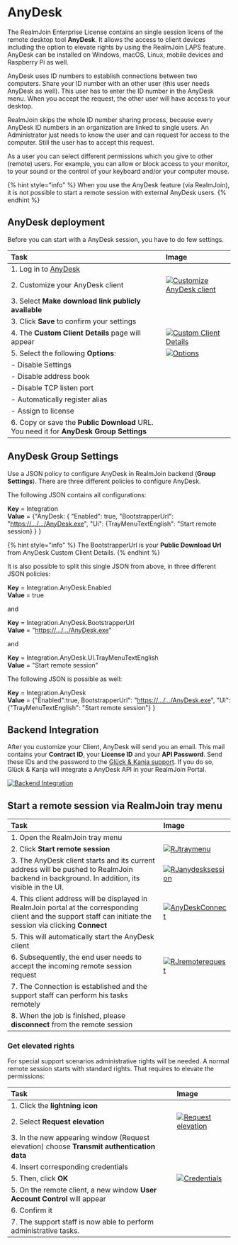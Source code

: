 # AnyDesk

The RealmJoin Enterprise License contains an single session licens of the remote desktop tool **AnyDesk**. It allows the access to client devices including the option to elevate rights by using the RealmJoin LAPS feature. AnyDesk can be installed on Windows, macOS, Linux, mobile devices and Raspberry Pi as well.

AnyDesk uses ID numbers to establish connections between two computers. Share your ID number with an other user \(this user needs AnyDesk as well\). This user has to enter the ID number in the AnyDesk menu. When you accept the request, the other user will have access to your desktop.

RealmJoin skips the whole ID number sharing process, because every AnyDesk ID numbers in an organization are linked to single users. An Administrator just needs to know the user and can request for access to the computer. Still the user has to accept this request.

As a user you can select different permissions which you give to other \(remote\) users. For example, you can allow or block access to your monitor, to your sound or the control of your keyboard and/or your computer mouse.

{% hint style="info" %}
When you use the AnyDesk feature \(via RealmJoin\), it is not possible to start a remote session with external AnyDesk users.
{% endhint %}

## AnyDesk deployment

Before you can start with a AnyDesk session, you have to do few settings.

| Task | Image |
| :--- | :--- |
| 1. Log in to [AnyDesk](https://my.anydesk.com/login) |  |
| 2. Customize your AnyDesk client | [![Customize AnyDesk client](.gitbook/assets/anydesk7.png)](https://github.com/realmjoin/realmjoin-gitbooks/tree/3c2250fcc0d712e1b40ac535a1766b57ce01910c/docs/media/anydesk7.png) |
| 3. Select **Make download link publicly available** |  |
| 3. Click **Save** to confirm your settings |  |
| 4. The **Custom Client Details** page will appear | [![Custom Client Details](.gitbook/assets/anydesk8%20%281%29.png)](https://github.com/realmjoin/realmjoin-gitbooks/tree/3c2250fcc0d712e1b40ac535a1766b57ce01910c/docs/media/anydesk8.png) |
| 5. Select the following **Options**: | [![Options](.gitbook/assets/anydesk8_2.png)](https://github.com/realmjoin/realmjoin-gitbooks/tree/3c2250fcc0d712e1b40ac535a1766b57ce01910c/docs/media/anydesk8_2.png) |
| - Disable Settings |  |
| - Disable address book |  |
| - Disable TCP listen port |  |
| - Automatically register alias |  |
| - Assign to license |  |
| 6. Copy or save the **Public Download** URL. You need it for **AnyDesk Group Settings** |  |

## AnyDesk Group Settings

Use a JSON policy to configure AnyDesk in RealmJoin backend \(**Group Settings**\). There are three different policies to configure AnyDesk.

The following JSON contains all configurations:

**Key** = Integration  
**Value** = {"AnyDesk: { "Enabled": true, "BootstrapperUrl": "[https://.../.../AnyDesk.exe](https://.../.../AnyDesk.exe)", "Ui": {TrayMenuTextEnglish": "Start remote session} } }

{% hint style="info" %}
The BootstrapperUrl is your **Public Download Url** from AnyDesk Custom Client Details.
{% endhint %}

It is also possible to split this single JSON from above, in three different JSON policies:

**Key** = Integration.AnyDesk.Enabled  
**Value** = true

and

**Key** = Integration.AnyDesk.BootstrapperUrl  
**Value** = "[https://.../.../AnyDesk.exe](https://.../.../AnyDesk.exe)"

and

**Key** = Integration.AnyDesk.UI.TrayMenuTextEnglish  
**Value** = "Start remote session"

The following JSON is possible as well:

**Key** = Integration.AnyDesk  
**Value** = {"Enabled":true, BootstrapperUrl": "[https://.../.../AnyDesk.exe](https://.../.../AnyDesk.exe)", "UI":{"TrayMenuTextEnglish": "Start remote session"} }

## Backend Integration

After you customize your Client, AnyDesk will send you an email. This mail contains your **Contract ID**, your **License ID** and your **API Password**. Send these IDs and the password to the [Glück & Kanja support](mailto:support@glueckkanja.com). If you do so, Glück & Kanja will integrate a AnyDesk API in your RealmJoin Portal.

[![Backend Integration](.gitbook/assets/anydesk9.png)](https://github.com/realmjoin/realmjoin-gitbooks/tree/3c2250fcc0d712e1b40ac535a1766b57ce01910c/docs/media/anydesk9.png)

## Start a remote session via RealmJoin tray menu

| Task | Image |
| :--- | :--- |
| 1. Open the RealmJoin tray menu |  |
| 2. Click **Start remote session** | [![RJtraymenu](.gitbook/assets/anydesk1%20%281%29.png)](https://github.com/realmjoin/realmjoin-gitbooks/tree/3c2250fcc0d712e1b40ac535a1766b57ce01910c/docs/media/anydesk1.png) |
| 3. The AnyDesk client starts and its current address will be pushed to RealmJoin backend in background. In addition, its visible in the UI. | [![RJanydesksession](.gitbook/assets/anydesk2.png)](https://github.com/realmjoin/realmjoin-gitbooks/tree/3c2250fcc0d712e1b40ac535a1766b57ce01910c/docs/media/anydesk2.png) |
| 4. This client address will be displayed in RealmJoin portal at the corresponding client and the support staff can initiate the session via clicking **Connect** | [![AnyDeskConnect](.gitbook/assets/anydesk3.png)](https://github.com/realmjoin/realmjoin-gitbooks/tree/3c2250fcc0d712e1b40ac535a1766b57ce01910c/docs/media/anydesk3.png) |
| 5. This will automatically start the AnyDesk client |  |
| 6. Subsequently, the end user needs to accept the incoming remote session request | [![RJremoterequest](.gitbook/assets/anydesk4.png)](https://github.com/realmjoin/realmjoin-gitbooks/tree/3c2250fcc0d712e1b40ac535a1766b57ce01910c/docs/media/anydesk4.png) |
| 7. The Connection is established and the support staff can perform his tasks remotely |  |
| 8. When the job is finished, please **disconnect** from the remote session |  |

### Get elevated rights

For special support scenarios administrative rights will be needed. A normal remote session starts with standard rights. That requires to elevate the permissions:

| Task | Image |
| :--- | :--- |
| 1. Click the **lightning icon** |  |
| 2. Select **Request elevation** | [![Request elevation](.gitbook/assets/anydesk5.png)](https://github.com/realmjoin/realmjoin-gitbooks/tree/3c2250fcc0d712e1b40ac535a1766b57ce01910c/docs/media/anydesk5.png) |
| 3. In the new appearing window \(Request elevation\) choose **Transmit authentication data** |  |
| 4. Insert corresponding credentials |  |
| 5. Then, click **OK** | [![Credentials](.gitbook/assets/anydesk6%20%281%29.png)](https://github.com/realmjoin/realmjoin-gitbooks/tree/3c2250fcc0d712e1b40ac535a1766b57ce01910c/docs/media/anydesk6.png) |
| 5. On the remote client, a new window **User Account Control** will appear |  |
| 6. Confirm it |  |
| 7. The support staff is now able to perform administrative tasks. |  |

